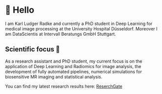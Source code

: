 # 👋 Hello

I am Karl Ludger Radke and currently a PhD student in Deep Learning for medical image processing at the University Hospital Düsseldorf. 
Moreover I am DataScientis at Intervall Beratungs GmbH Stuttgart. 

## Scientific focus 👀 

As a research assistant and PhD student, my current focus is on the application of Deep Learning and Radiomics for image analysis, the development of fully automated pipelines, numerical simulations for biosensitive MR imaging and statistical analysis.

You can find my latest research results here: [ReserchGate](https://www.researchgate.net/profile/Karl-Radke-2)
